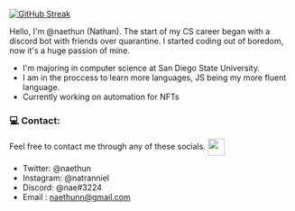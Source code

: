 [![GitHub Streak](http://github-readme-streak-stats.herokuapp.com?user=naethun&theme=tokyonight)](https://git.io/streak-stats)

Hello, I'm @naethun (Nathan). The start of my CS career began with a discord bot with friends over quarantine. I started coding out of boredom, now it's a huge passion of mine. 

- I'm majoring in computer science at San Diego State University.
- I am in the proccess to learn more languages, JS being my more fluent language.
- Currently working on automation for NFTs

### 💻 Contact:

Feel free to contact me through any of these socials.
<img align="center" src="https://camo.githubusercontent.com/a48b01b5b94158fc6de2897b2f64974ded93d50bbad57031e1e501193b17706f/68747470733a2f2f75706c6f61642e77696b696d656469612e6f72672f77696b6970656469612f636f6d6d6f6e732f7468756d622f342f34662f547769747465722d6c6f676f2e7376672f3234393170782d547769747465722d6c6f676f2e7376672e706e67" height="30" /></a>


- Twitter: @naethun
- Instagram: @natranniel
- Discord: @nae#3224
- Email : naethunn@gmail.com
